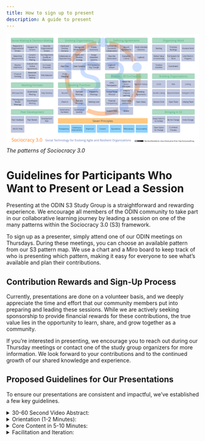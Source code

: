 ```yaml
---
title: How to sign up to present
description: A guide to present
---
```


![The S3 pattern map](../../../assets/pattern-map-72dpi.png)
*The patterns of Sociocracy 3.0*
# Guidelines for Participants Who Want to Present or Lead a Session

Presenting at the ODIN S3 Study Group is a straightforward and rewarding experience. We encourage all members of the ODIN community to take part in our collaborative learning journey by leading a session on one of the many patterns within the Sociocracy 3.0 (S3) framework.  

To sign up as a presenter, simply attend one of our ODIN meetings on Thursdays. During these meetings, you can choose an available pattern from our S3 pattern map. We use a chart and a Miro board to keep track of who is presenting which pattern, making it easy for everyone to see what’s available and plan their contributions.

## Contribution Rewards and Sign-Up Process

Currently, presentations are done on a volunteer basis, and we deeply appreciate the time and effort that our community members put into preparing and leading these sessions. While we are actively seeking sponsorship to provide financial rewards for these contributions, the true value lies in the opportunity to learn, share, and grow together as a community.

If you’re interested in presenting, we encourage you to reach out during our Thursday meetings or contact one of the study group organizers for more information. We look forward to your contributions and to the continued growth of our shared knowledge and experience.

## Proposed Guidelines for Our Presentations

To ensure our presentations are consistent and impactful, we’ve established a few key guidelines.

<details>
<summary>30-60 Second Video Abstract:</summary>
 Start with a brief video abstract summarizing the core message of your presentation. This can also be adapted into textual summaries for sharing across different media.
</details>

<details>
<summary>Orientation (1-2 Minutes):</summary>
  Begin by orienting the audience on where the pattern fits within the broader S3 framework. Explain how it connects with other collaboration patterns, where it can be found in the S3 site, and how it relates to our Collaborative Sparks website.
</details>


<details>
<summary>Core Content in 5-10 Minutes:</summary>
  Aim to convey 80% of the presentation’s overall meaning within the first 7 minutes give or take. This approach leaves ample time for discussion. If you have additional details or fine points, consider saving them for the discussion phase, where they can add significant value.
</details>


<details>
<summary>Facilitation and Iteration:</summary>
 It’s perfectly acceptable to focus on facilitating a conversation rather than delivering a traditional presentation. Gather insights from the discussion to refine and potentially develop a version 2 of your presentation.
</details>